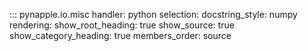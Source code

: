 ::: pynapple.io.misc
	handler: python
	selection:
		docstring_style: numpy
	rendering:
		show_root_heading: true
		show_source: true
		show_category_heading: true
		members_order: source